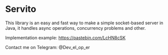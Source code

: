 # Servito

This library is an easy and fast way to make a simple socket-based server in Java, it handles async operations, concurrency problems and other.

Implementation example: https://pastebin.com/LcHN8cSK

Contact me on Telegram: @Dev_el_op_er
